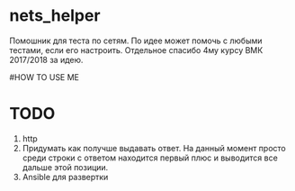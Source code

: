 # nets_helper
Помошник для теста по сетям. По идее может помочь с любыми тестами, если его 
настроить. Отдельное спасибо 4му курсу ВМК 2017/2018 за идею.

#HOW TO USE ME

# TODO
1. http
2. Придумать как получше выдавать ответ. На данный момент просто среди строки с 
ответом находится первый плюс и выводится все дальше этой позиции.
3. Ansible для развертки